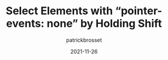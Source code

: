 ---
author: patrickbrosset
date: 2021-11-26
permalink: false
publisher: _devtoolstips
tags:
  - user-agents
target_url: https://devtoolstips.org/tips/en/select-pointer-events-none-elements/
title: "Select Elements with “pointer-events: none” by Holding Shift"
---